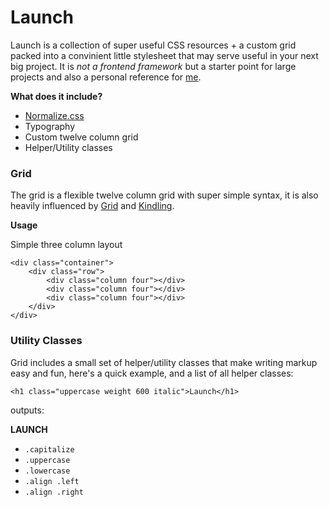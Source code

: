 
# Launch

Launch is a collection of super useful CSS resources + a custom grid packed into a convinient little stylesheet that may serve useful in your next big project. It is _not a frontend framework_ but a starter point for large projects and also a personal reference for [me](http://scottcss.github.io/).

__What does it include?__

* [Normalize.css](http://necolas.github.io/normalize.css/)
* Typography
* Custom twelve column grid
* Helper/Utility classes

### Grid

The grid is a flexible twelve column grid with super simple syntax, it is also heavily influenced by [Grid](http://adamkaplan.me/grid/) and [Kindling](http://timothylong.com/kindling/).

__Usage__

Simple three column layout

```
<div class="container">
	<div class="row">
		<div class="column four"></div>
		<div class="column four"></div>
		<div class="column four"></div>
	</div>
</div>
```

### Utility Classes

Grid includes a small set of helper/utility classes that make writing markup easy and fun, here's a quick example, and a list of all helper classes:

```
<h1 class="uppercase weight 600 italic">Launch</h1>
```

outputs:

**LAUNCH**

* `.capitalize`
* `.uppercase`
* `.lowercase`
* `.align .left`
* `.align .right`